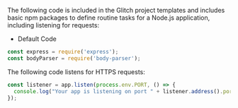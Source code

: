 The following code is included in the Glitch project templates and includes basic npm packages to define routine tasks for a Node.js application, including listening for requests:

 * Default Code

```javascript
const express = require('express');
const bodyParser = require('body-parser');
```

The following code listens for HTTPS requests:

```javascript
const listener = app.listen(process.env.PORT, () => {
  console.log("Your app is listening on port " + listener.address().port);
});
```